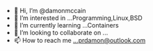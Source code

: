 - 👋 Hi, I’m @damonmccain
- 👀 I’m interested in ...Programming,Linux,BSD
- 🌱 I’m currently learning ...Containers
- 💞️ I’m looking to collaborate on ...
- 📫 How to reach me ...prdamon@outlook.com

<!---
damonmccain/damonmccain is a ✨ special ✨ repository because its `README.md` (this file) appears on your GitHub profile.
You can click the Preview link to take a look at your changes.
--->
